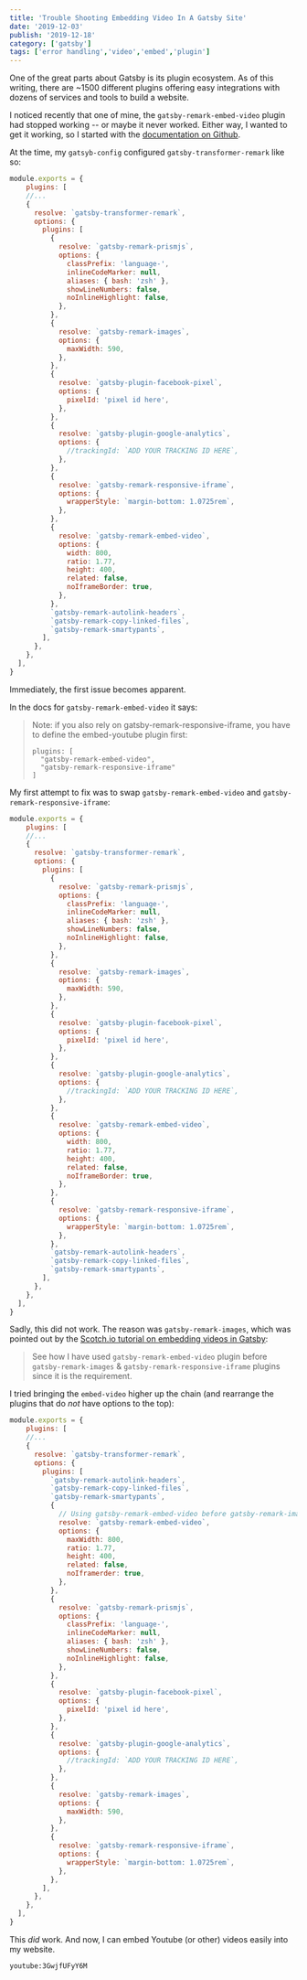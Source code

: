 ```yaml
---
title: 'Trouble Shooting Embedding Video In A Gatsby Site'
date: '2019-12-03'
publish: '2019-12-18'
category: ['gatsby']
tags: ['error handling','video','embed','plugin']
---
```


One of the great parts about Gatsby is its plugin ecosystem. As of this writing, there are ~1500 different plugins offering easy integrations with dozens of services and tools to build a website.

I noticed recently that one of mine, the `gatsby-remark-embed-video` plugin had stopped working -- or maybe it never worked. Either way, I wanted to get it working, so I started with the [documentation on Github](https://github.com/borgfriend/gatsby-remark-embed-video).

At the time, my `gatsyb-config` configured `gatsby-transformer-remark` like so:
```javascript
module.exports = {
    plugins: [
    //...
    {
      resolve: `gatsby-transformer-remark`,
      options: {
        plugins: [
          {
            resolve: `gatsby-remark-prismjs`,
            options: {
              classPrefix: 'language-',
              inlineCodeMarker: null,
              aliases: { bash: 'zsh' },
              showLineNumbers: false,
              noInlineHighlight: false,
            },
          },
          {
            resolve: `gatsby-remark-images`,
            options: {
              maxWidth: 590,
            },
          },
          {
            resolve: `gatsby-plugin-facebook-pixel`,
            options: {
              pixelId: 'pixel id here',
            },
          },
          {
            resolve: `gatsby-plugin-google-analytics`,
            options: {
              //trackingId: `ADD YOUR TRACKING ID HERE`,
            },
          },
          {
            resolve: `gatsby-remark-responsive-iframe`,
            options: {
              wrapperStyle: `margin-bottom: 1.0725rem`,
            },
          },
          {
            resolve: `gatsby-remark-embed-video`,
            options: {
              width: 800,
              ratio: 1.77,
              height: 400,
              related: false,
              noIframeBorder: true,
            },
          },
          `gatsby-remark-autolink-headers`,
          `gatsby-remark-copy-linked-files`,
          `gatsby-remark-smartypants`,
        ],
      },
    },
  ],
}
```

Immediately, the first issue becomes apparent.

In the docs for `gatsby-remark-embed-video` it says:
> Note: if you also rely on gatsby-remark-responsive-iframe, you have to define the embed-youtube plugin first:
>
> ```
> plugins: [
>   "gatsby-remark-embed-video",
>   "gatsby-remark-responsive-iframe"
> ]
> ```

My first attempt to fix was to swap `gatsby-remark-embed-video` and `gatsby-remark-responsive-iframe`:
```javascript
module.exports = {
    plugins: [
    //...
    {
      resolve: `gatsby-transformer-remark`,
      options: {
        plugins: [
          {
            resolve: `gatsby-remark-prismjs`,
            options: {
              classPrefix: 'language-',
              inlineCodeMarker: null,
              aliases: { bash: 'zsh' },
              showLineNumbers: false,
              noInlineHighlight: false,
            },
          },
          {
            resolve: `gatsby-remark-images`,
            options: {
              maxWidth: 590,
            },
          },
          {
            resolve: `gatsby-plugin-facebook-pixel`,
            options: {
              pixelId: 'pixel id here',
            },
          },
          {
            resolve: `gatsby-plugin-google-analytics`,
            options: {
              //trackingId: `ADD YOUR TRACKING ID HERE`,
            },
          },
          {
            resolve: `gatsby-remark-embed-video`,
            options: {
              width: 800,
              ratio: 1.77,
              height: 400,
              related: false,
              noIframeBorder: true,
            },
          },
          {
            resolve: `gatsby-remark-responsive-iframe`,
            options: {
              wrapperStyle: `margin-bottom: 1.0725rem`,
            },
          },
          `gatsby-remark-autolink-headers`,
          `gatsby-remark-copy-linked-files`,
          `gatsby-remark-smartypants`,
        ],
      },
    },
  ],
}
```

Sadly, this did not work. The reason was `gatsby-remark-images`, which was pointed out by the [Scotch.io tutorial on embedding videos in Gatsby](https://scotch.io/tutorials/embedding-videos-in-your-gatsbyjs-sites):

> See how I have used `gatsby-remark-embed-video` plugin before `gatsby-remark-images` & `gatsby-remark-responsive-iframe` plugins since it is the requirement.

I tried bringing the `embed-video` higher up the chain (and rearrange the plugins that do _not_ have options to the top):

```javascript
module.exports = {
    plugins: [
    //...
    {
      resolve: `gatsby-transformer-remark`,
      options: {
        plugins: [
          `gatsby-remark-autolink-headers`,
          `gatsby-remark-copy-linked-files`,
          `gatsby-remark-smartypants`,
          {
            // Using gatsby-remark-embed-video before gatsby-remark-images & gatsby-remark-responsive-iframe plugins.
            resolve: `gatsby-remark-embed-video`,
            options: {
              maxWidth: 800,
              ratio: 1.77,
              height: 400,
              related: false,
              noIframerder: true,
            },
          },
          {
            resolve: `gatsby-remark-prismjs`,
            options: {
              classPrefix: 'language-',
              inlineCodeMarker: null,
              aliases: { bash: 'zsh' },
              showLineNumbers: false,
              noInlineHighlight: false,
            },
          },
          {
            resolve: `gatsby-plugin-facebook-pixel`,
            options: {
              pixelId: 'pixel id here',
            },
          },
          {
            resolve: `gatsby-plugin-google-analytics`,
            options: {
              //trackingId: `ADD YOUR TRACKING ID HERE`,
            },
          },
          {
            resolve: `gatsby-remark-images`,
            options: {
              maxWidth: 590,
            },
          },
          {
            resolve: `gatsby-remark-responsive-iframe`,
            options: {
              wrapperStyle: `margin-bottom: 1.0725rem`,
            },
          },
        ],
      },
    },
  ],
}
```

This _did_ work. And now, I can embed Youtube (or other) videos easily into my website.

`youtube:3GwjfUFyY6M`
